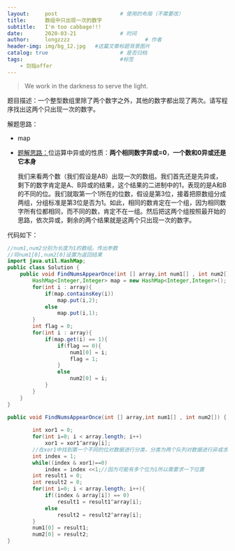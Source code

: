 ```yaml
---
layout:     post   				    # 使用的布局（不需要改）
title:      数组中只出现一次的数字
subtitle:   I'm too cabbage!!!
date:       2020-03-21 				# 时间
author:     longzzzz						# 作者
header-img: img/bg_12.jpg 	#这篇文章标题背景图片
catalog: true 						# 是否归档
tags:								#标签
    - 剑指offer
---
```


>We work in the darkness to serve the light.

题目描述：一个整型数组里除了两个数字之外，其他的数字都出现了两次。请写程序找出这两个只出现一次的数字。

解题思路：

* map

* [题解思路：](https://www.nowcoder.com/questionTerminal/e02fdb54d7524710a7d664d082bb7811?answerType=1&f=discussion)位运算中异或的性质：**两个相同数字异或=0**，**一个数和0异或还是它本身**

  我们来看两个数（我们假设是AB）出现一次的数组。我们首先还是先异或，剩下的数字肯定是A、B异或的结果，这个结果的二进制中的1，表现的是A和B的不同的位。我们就取第一个1所在的位数，假设是第3位，接着把原数组分成两组，分组标准是第3位是否为1。如此，相同的数肯定在一个组，因为相同数字所有位都相同，而不同的数，肯定不在一组。然后把这两个组按照最开始的思路，依次异或，剩余的两个结果就是这两个只出现一次的数字。

代码如下：

```java
//num1,num2分别为长度为1的数组。传出参数
//将num1[0],num2[0]设置为返回结果
import java.util.HashMap;
public class Solution {
    public void FindNumsAppearOnce(int [] array,int num1[] , int num2[]) {
        HashMap<Integer,Integer> map = new HashMap<Integer,Integer>();
        for(int i : array){
            if(map.containsKey(i))
                map.put(i,2);
            else
                map.put(i,1);
        }
        int flag = 0;
        for(int i : array){
            if(map.get(i) == 1){
                if(flag == 0){
                    num1[0] = i;
                    flag = 1;
                }
                else
                    num2[0] = i;
            }
        }
    }
}
```

```java
public void FindNumsAppearOnce(int [] array,int num1[] , int num2[]) {
 
        int xor1 = 0;
        for(int i=0; i < array.length; i++)
            xor1 = xor1^array[i];
        //在xor1中找到第一个不同的位对数据进行分类，分类为两个队列对数据进行异或求和找到我们想要的结果
        int index = 1;
        while((index & xor1)==0)
            index = index <<1;//因为可能有多个位为1所以需要求一下位置
        int result1 = 0;
        int result2 = 0;
        for(int i=0; i < array.length; i++){
            if((index & array[i]) == 0)
                result1 = result1^array[i];
            else
                result2 = result2^array[i];
        }
        num1[0] = result1;
        num2[0] = result2;
}
```



